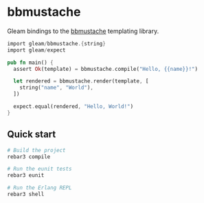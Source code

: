 # bbmustache

Gleam bindings to the [bbmustache][bbmustache] templating library.

[bbmustache]: https://github.com/soranoba/bbmustache

```rust
import gleam/bbmustache.{string}
import gleam/expect

pub fn main() {
  assert Ok(template) = bbmustache.compile("Hello, {{name}}!")

  let rendered = bbmustache.render(template, [
    string("name", "World"),
  ])

  expect.equal(rendered, "Hello, World!")
}
```

## Quick start

```sh
# Build the project
rebar3 compile

# Run the eunit tests
rebar3 eunit

# Run the Erlang REPL
rebar3 shell
```
